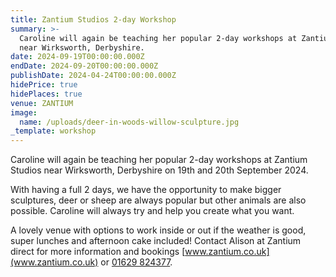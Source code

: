 ```yaml
---
title: Zantium Studios 2-day Workshop
summary: >-
  Caroline will again be teaching her popular 2-day workshops at Zantium Studios
  near Wirksworth, Derbyshire.
date: 2024-09-19T00:00:00.000Z
endDate: 2024-09-20T00:00:00.000Z
publishDate: 2024-04-24T00:00:00.000Z
hidePrice: true
hidePlaces: true
venue: ZANTIUM
image:
  name: /uploads/deer-in-woods-willow-sculpture.jpg
_template: workshop
---
```


Caroline will again be teaching her popular 2-day workshops at Zantium Studios near Wirksworth, Derbyshire on 19th and 20th September 2024.

With having a full 2 days, we have the opportunity to make bigger sculptures, deer or sheep are always popular but other animals are also possible. Caroline will always try and help you create what you want.

A lovely venue with options to work inside or out if the weather is good, super lunches and afternoon cake included! Contact Alison at Zantium direct for more information and bookings [www.zantium.co.uk](www.zantium.co.uk) or [01629 824377](tel:01629824377).
